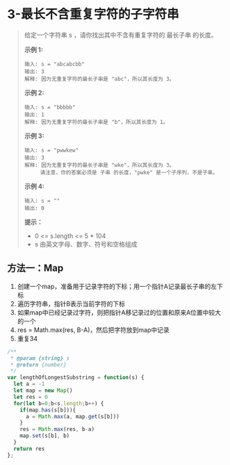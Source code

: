 # 3-最长不含重复字符的子字符串

> 给定一个字符串 s ，请你找出其中不含有重复字符的 最长子串 的长度。 
>
> **示例 1:**
>
> ```
> 输入: s = "abcabcbb"
> 输出: 3 
> 解释: 因为无重复字符的最长子串是 "abc"，所以其长度为 3。
> ```
>
> **示例 2:**
>
> ```
> 输入: s = "bbbbb"
> 输出: 1
> 解释: 因为无重复字符的最长子串是 "b"，所以其长度为 1。
> ```
>
> **示例 3:**
>
> ```
> 输入: s = "pwwkew"
> 输出: 3
> 解释: 因为无重复字符的最长子串是 "wke"，所以其长度为 3。
>      请注意，你的答案必须是 子串 的长度，"pwke" 是一个子序列，不是子串。
> ```
>
> **示例 4:**
>
> ```
> 输入: s = ""
> 输出: 0
> ```
>
> **提示：**
>
> - 0 <= s.length <= 5 * 104
> - s 由英文字母、数字、符号和空格组成

## 方法一：Map

1. 创建一个map，准备用于记录字符的下标；用一个指针A记录最长子串的左下标
2. 遍历字符串，指针B表示当前字符的下标
3. 如果map中已经记录过字符，则把指针A移记录过的位置和原来A位置中较大的一个
4. res = Math.max(res, B-A)，然后把字符放到map中记录
5. 重复34

```javascript
/**
 * @param {string} s
 * @return {number}
 */
var lengthOfLongestSubstring = function(s) {
  let a = -1
  let map = new Map()
  let res = 0
  for(let b=0;b<s.length;b++) {
    if(map.has(s[b])){
      a = Math.max(a, map.get(s[b]))
    }
    res = Math.max(res, b-a)
    map.set(s[b], b)
  }
  return res
};
```

